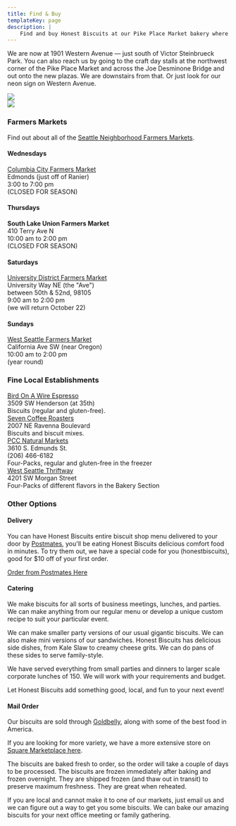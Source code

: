 ```yaml
---
title: Find & Buy
templateKey: page
description: |
    Find and buy Honest Biscuits at our Pike Place Market bakery where where we bake our biscuits fresh daily. Don't have time to visit? Find us at a Seattle farmer's market, coffee shops, or at a local grocery. Or order biscuits for delivery or ship nationwide via mail order. We can also cater your next event or office party.
---
```

We are now at 1901 Western Avenue — just south of Victor Steinbrueck Park. You can also reach us by going to the craft day stalls at the northwest corner of the Pike Place Market and across the Joe Desminone Bridge and out onto the new plazas. We are downstairs from that. Or just look for our neon sign on Western Avenue.

<div class="row">
  <div class="col-5 mx-auto">
    <img class="img-fluid page-image shadow m-3" src="/uploads/art-hb-sign.jpg">
  </div>
  <div class="col-5 mx-auto">
    <img class="img-fluid page-image shadow m-3" src="/uploads/art-serving-savor.jpg">
  </div>
</div>

<div class="dotted-line my-3"></div>

### Farmers Markets
Find out about all of the [Seattle Neighborhood Farmers Markets](http://www.seattlefarmersmarkets.org/).

<div class="row my-3">
  <div class="col-5 mx-auto">
    <h4>Wednesdays</h4>
    <a href="https://seattlefarmersmarkets.org/markets/columbia-city">Columbia City Farmers Market</a><br>
    Edmonds (just off of Ranier)<br>
    3:00 to 7:00 pm<br>
    (CLOSED FOR SEASON)
  </div>
  <div class="col-5 mx-auto">
    <h4>Thursdays</h4>
    <strong>South Lake Union Farmers Market</strong><br>
    410 Terry Ave N<br>
    10:00 am to 2:00 pm<br>
    (CLOSED FOR SEASON)
  </div>
</div>

<div class="row my-3">
  <div class="col-5 mx-auto">
    <h4>Saturdays</h4>
    <a href="http://seattlefarmersmarkets.org/markets/u-district">University District Farmers Market</a><br>
    University Way NE (the "Ave")<br>
    between 50th & 52nd, 98105<br>
    9:00 am to 2:00 pm<br>
    (we will return October 22)<br>
  </div>
  <div class="col-5 mx-auto">
    <h4>Sundays</h4>
    <a href="https://seattlefarmersmarkets.org/markets/west-seattle">West Seattle Farmers Market</a><br>
    California Ave SW (near Oregon)<br>
    10:00 am to 2:00 pm<br>
    (year round)<br>
  </div>
</div>

<div class="dotted-line my-3"></div>

### Fine Local Establishments

<div class="row my-3">
  <div class="col-5 mx-auto">
    <a href="http://thirstiestbirds.com/">Bird On A Wire Espresso</a><br>
    3509 SW Henderson (at 35th)<br>
    Biscuits (regular and gluten-free).<br>
  </div>
  <div class="col-5 mx-auto">
    <a href="https://sevencoffeeroasters.com/pages/market-cafe-u-district">Seven Coffee Roasters</a><br>
    2007 NE Ravenna Boulevard<br>
    Biscuits and biscuit mixes.<br>
  </div>
</div>

<div class="row my-3">
  <div class="col-5 mx-auto">
    <a href="https://www.pccmarkets.com/stores/columbia-city/">PCC Natural Markets</a><br>
    3610 S. Edmunds St.<br>
    (206) 466-6182<br>
    Four-Packs, regular and gluten-free in the freezer<br>
  </div>
  <div class="col-5 mx-auto">
    <a href="http://www.westseattlethriftway.com/">West Seattle Thriftway</a><br>
    4201 SW Morgan Street<br>
    Four-Packs of different flavors in the Bakery Section<br>
  </div>
</div>

<div class="dotted-line my-3"></div>

### Other Options
#### Delivery
You can have Honest Biscuits entire biscuit shop menu delivered to your door by [Postmates](https://postmates.com/sea/6de4aef3-08c6-4623-9bf2-13c0b44df631), you'll be eating Honest Biscuits delicious comfort food in minutes. To try them out, we have a special code for you (honestbiscuits), good for $10 off of your first order.

[Order from Postmates Here](https://postmates.com/sea/6de4aef3-08c6-4623-9bf2-13c0b44df631)

#### Catering
We make biscuits for all sorts of business meetings, lunches, and parties. We can make anything from our regular menu or develop a unique custom recipe to suit your particular event.

We can make smaller party versions of our usual gigantic biscuits. We can also make mini versions of our sandwiches. Honest Biscuits has delicious side dishes, from Kale Slaw to creamy cheese grits. We can do pans of these sides to serve family-style.

We have served everything from small parties and dinners to larger scale corporate lunches of 150.  We will work with your requirements and budget.

Let Honest Biscuits add something good, local, and fun to your next event!

#### Mail Order
Our biscuits are sold through [Goldbelly](https://www.goldbelly.com/honest-biscuits), along with some of the best food in America. 

If you are looking for more variety, we have a more extensive store on [Square Marketplace here](https://squareup.com/market/honest-biscuits).

The biscuits are baked fresh to order, so the order will take a couple of days to be processed.  The biscuits are frozen immediately after baking and frozen overnight.  They are shipped frozen (and thaw out in transit) to preserve maximum freshness.  They are great when reheated.

If you are local and cannot make it to one of our markets, just email us and we can figure out a way to get you some biscuits.  We can bake our amazing biscuits for your next office meeting or family gathering.
